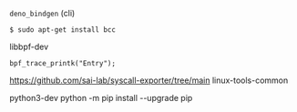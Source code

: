 `deno_bindgen` (cli)


`$ sudo apt-get install bcc`

libbpf-dev

    bpf_trace_printk("Entry");




https://github.com/sai-lab/syscall-exporter/tree/main
linux-tools-common


python3-dev
python -m pip install --upgrade pip